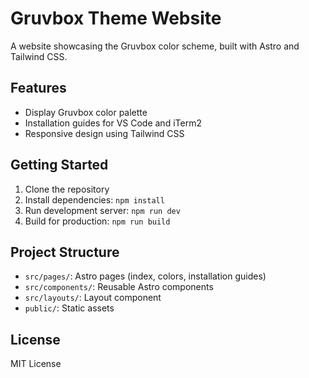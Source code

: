 # Gruvbox Theme Website

A website showcasing the Gruvbox color scheme, built with Astro and Tailwind CSS.

## Features

- Display Gruvbox color palette
- Installation guides for VS Code and iTerm2
- Responsive design using Tailwind CSS

## Getting Started

1. Clone the repository
2. Install dependencies: `npm install`
3. Run development server: `npm run dev`
4. Build for production: `npm run build`

## Project Structure

- `src/pages/`: Astro pages (index, colors, installation guides)
- `src/components/`: Reusable Astro components
- `src/layouts/`: Layout component
- `public/`: Static assets

## License

MIT License
